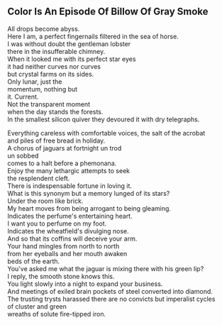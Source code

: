 Color Is An Episode Of Billow Of Gray Smoke
-------------------------------------------
All drops become abyss.  
Here I am, a perfect fingernails filtered in the sea of horse.  
I was without doubt the gentleman lobster  
there in the insufferable chimney.  
When it looked me with its perfect star eyes  
it had neither curves nor curves  
but crystal farms on its sides.  
Only lunar, just the  
momentum, nothing but  
it. Current.  
Not the transparent moment  
when the day stands the forests.  
In the smallest silicon quiver they devoured it with dry telegraphs.  
  
Everything careless with comfortable voices, the salt of the acrobat  
and piles of free bread in holiday.  
A chorus of jaguars at fortnight un trod  
un sobbed  
comes to a halt before a phemonana.  
Enjoy the many lethargic attempts to seek  
the resplendent cleft.  
There is indespensable fortune in loving it.  
What is this synonym but a memory lunged of its stars?  
Under the room like brick.  
My heart moves from being arrogant to being gleaming.  
Indicates the perfume's entertaining heart.  
I want you to perfume on my foot.  
Indicates the wheatfield's divulging nose.  
And so that its coffins will deceive your arm.  
Your hand mingles from north to north  
from her eyeballs and her mouth awaken  
beds of the earth.  
You've asked me what the jaguar is mixing there with his green lip?  
I reply, the smooth stone knows this.  
You light slowly into a night to expand your business.  
And meetings of exiled brain pockets of steel converted into diamond.  
The trusting trysts harassed there are no convicts but imperalist cycles  
of cluster and green  
wreaths of solute fire-tipped iron.  
